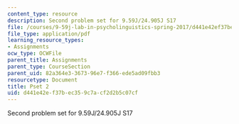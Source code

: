 ```yaml
---
content_type: resource
description: Second problem set for 9.59J/24.905J S17
file: /courses/9-59j-lab-in-psycholinguistics-spring-2017/d441e42ef37bec359c7acf2d2b5c07cf_MIT9_59S17_pset2.pdf
file_type: application/pdf
learning_resource_types:
- Assignments
ocw_type: OCWFile
parent_title: Assignments
parent_type: CourseSection
parent_uid: 82a364e3-3673-96e7-f366-ede5ad09fbb3
resourcetype: Document
title: Pset 2
uid: d441e42e-f37b-ec35-9c7a-cf2d2b5c07cf
---
```

Second problem set for 9.59J/24.905J S17

